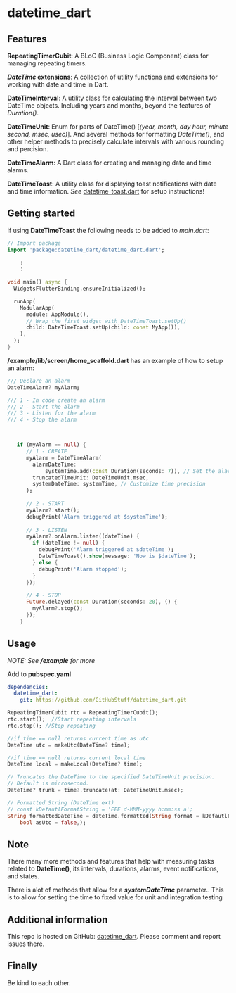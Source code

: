 # datetime_dart

## Features

**RepeatingTimerCubit**: A BLoC (Business Logic Component) class for managing repeating timers.

***DateTime* extensions**: A collection of utility functions and extensions for working with date and time in Dart.

**DateTimeInterval**: A utility class for calculating the interval between two DateTime objects. Including years and months, beyond the features of *Duration()*.

**DateTimeUnit**: Enum for parts of DateTime() [*(year, month, day hour, minute second, msec, usec)*]. And several methods for formatting *DateTime()*, and other helper methods to precisely calculate intervals with various rounding and percision.

**DateTimeAlarm**: A Dart class for creating and managing date and time alarms.

**DateTimeToast**: A utility class for displaying toast notifications with date and time information. *See* [datetime_toast.dart](lib/widgets/datetime_toast.dart) for setup instructions!

## Getting started

If using **DateTimeToast** the following needs to be added to *main.dart*:

```dart
// Import package
import 'package:datetime_dart/datetime_dart.dart';

    :
    :
    
void main() async {
  WidgetsFlutterBinding.ensureInitialized();

  runApp(
    ModularApp(
      module: AppModule(),
      // Wrap the first widget with DateTimeToast.setUp()
      child: DateTimeToast.setUp(child: const MyApp()),
    ),
  );
}
```

**/example/lib/screen/home_scaffold.dart** has an example of how to setup an alarm:

```dart
/// Declare an alarm
DateTimeAlarm? myAlarm;

/// 1 - In code create an alarm
/// 2 - Start the alarm
/// 3 - Listen for the alarm
/// 4 - Stop the alarm



   if (myAlarm == null) {
      // 1 - CREATE
      myAlarm = DateTimeAlarm(
        alarmDateTime:
            systemTime.add(const Duration(seconds: 7)), // Set the alarm time
        truncatedTimeUnit: DateTimeUnit.msec,
        systemDateTime: systemTime, // Customize time precision
      );
      
      // 2 - START
      myAlarm?.start();
      debugPrint('Alarm triggered at $systemTime');
      
      // 3 - LISTEN
      myAlarm?.onAlarm.listen((dateTime) {
        if (dateTime != null) {
          debugPrint('Alarm triggered at $dateTime');
          DateTimeToast().show(message: 'Now is $dateTime');
        } else {
          debugPrint('Alarm stopped');
        }
      });
      
      // 4 - STOP
      Future.delayed(const Duration(seconds: 20), () {
        myAlarm?.stop();
      });
    }
```

## Usage

*NOTE: See **/example** for more*

Add to **pubspec.yaml**

```yaml
dependencies:
  datetime_dart:
    git: https://github.com/GitHubStuff/datetime_dart.git
```

```dart
RepeatingTimerCubit rtc = RepeatingTimerCubit();
rtc.start();  //Start repeating intervals
rtc.stop(); //Stop repeating

//if time == null returns current time as utc
DateTime utc = makeUtc(DateTime? time); 

//if time == null returns current local time
DateTime local = makeLocal(DateTime? time);

// Truncates the DateTime to the specified DateTimeUnit precision.
// Default is microsecond.
DateTime? trunk = time?.truncate(at: DateTimeUnit.msec);

// Formatted String (DateTime ext)
// const kDefautlFormatString = 'EEE d-MMM-yyyy h:mm:ss a';
String formattedDateTime = dateTime.formatted(String format = kDefautlFormatString,
    bool asUtc = false,);

```

## Note

There many more methods and features that help with measuring tasks related to **DateTime()**, its intervals, durations, alarms, event notifications, and states.

There is alot of methods that allow for a ***systemDateTime*** parameter.. This is to allow for setting the time to fixed value for unit and integration testing

## Additional information

This repo is hosted on GitHub: [datetime_dart](https://github.com/GitHubStuff/datetime_dart.git). Please comment and report issues there.

## Finally

Be kind to each other.
